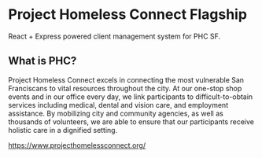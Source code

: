 # Project Homeless Connect Flagship

React + Express powered client management system for PHC SF.

## What is PHC?

Project Homeless Connect excels in connecting the most vulnerable San Franciscans to vital resources throughout the city. At our one-stop shop events and in our office every day, we link participants to difficult-to-obtain services including medical, dental and vision care, and employment assistance. By mobilizing city and community agencies, as well as thousands of volunteers, we are able to ensure that our participants receive holistic care in a dignified setting.​

https://www.projecthomelessconnect.org/
